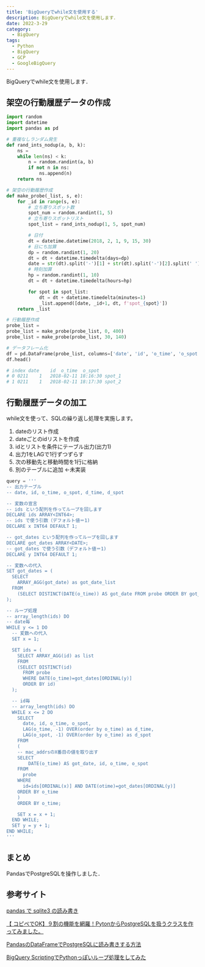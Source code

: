 ```yaml
---
title: 'BigQueryでwhile文を使用する'
description: BigQueryでwhile文を使用します．
date: 2022-3-29
category: 
  - BigQuery
tags:
  - Python
  - BigQuery
  - GCP
  - GoogleBigQuery
---
```

BigQueryでwhile文を使用します．

<!-- https://www.hamlet-engineer.com -->
<!-- !(/image/ChordDiagram.png) -->

<!-- more -->

<ClientOnly>
  <CallInArticleAdsense />
</ClientOnly>



## 架空の行動履歴データの作成

```python
import random
import datetime
import pandas as pd

# 重複なしランダム発生
def rand_ints_nodup(a, b, k):
    ns = 
    while len(ns) < k:
        n = random.randint(a, b)
        if not n in ns:
            ns.append(n)
    return ns

# 架空の行動履歴作成
def make_probe(_list, s, e):
    for _id in range(s, e):
        # 立ち寄りスポット数
        spot_num = random.randint(1, 5)
        # 立ち寄りスポットリスト
        spot_list = rand_ints_nodup(1, 5, spot_num)

        # 日付
        dt = datetime.datetime(2018, 2, 1, 9, 15, 30)
        # 日にち加算
        dp = random.randint(1, 20)
        dt = dt + datetime.timedelta(days=dp)
        date = str(dt).split('-')[1] + str(dt).split('-')[2].split(' ')[0]
        # 時刻加算
        hp = random.randint(1, 10)
        dt = dt + datetime.timedelta(hours=hp)

        for spot in spot_list:
            dt = dt + datetime.timedelta(minutes=1)
            _list.append([date, _id+1, dt, f'spot_{spot}'])
    return _list

# 行動履歴作成
probe_list = 
probe_list = make_probe(probe_list, 0, 400)
probe_list = make_probe(probe_list, 30, 140)

# データフレーム化
df = pd.DataFrame(probe_list, columns=['date', 'id', 'o_time', 'o_spot'])
df.head()

# index date	id	o_time	o_spot
# 0	0211	1	2018-02-11 18:16:30	spot_1
# 1	0211	1	2018-02-11 18:17:30	spot_2
```

## 行動履歴データの加工
while文を使って、SQLの繰り返し処理を実施します。
1. dateのリスト作成
2. dateごとのidリストを作成
3. idとリストを条件にテーブル出力(出力1)
4. 出力1をLAGで1行ずつずらす
5. 次の移動先と移動時間を1行に格納
6. 別のテーブルに追加 <-未実装

```python
query = '''
-- 出力テーブル
-- date, id, o_time, o_spot, d_time, d_spot

-- 変数の宣言
-- ids という配列を作ってループを回します
DECLARE ids ARRAY<INT64>;
-- ids で使う引数（デフォルト値＝1)
DECLARE x INT64 DEFAULT 1;

-- got_dates という配列を作ってループを回します
DECLARE got_dates ARRAY<DATE>;
-- got_dates で使う引数（デフォルト値＝1)
DECLARE y INT64 DEFAULT 1;

-- 変数への代入
SET got_dates = (
  SELECT 
    ARRAY_AGG(got_date) as got_date_list
  FROM 
    (SELECT DISTINCT(DATE(o_time)) AS got_date FROM probe ORDER BY got_date)
);

-- ループ処理
-- array_length(ids) DO
-- date毎
WHILE y <= 1 DO 
  -- 変数への代入
  SET x = 1;

  SET ids = (
    SELECT ARRAY_AGG(id) as list 
    FROM 
    (SELECT DISTINCT(id)
      FROM probe
      WHERE DATE(o_time)=got_dates[ORDINAL(y)]
      ORDER BY id)
  );

  -- id毎
  -- array_length(ids) DO
  WHILE x <= 2 DO
    SELECT 
      date, id, o_time, o_spot,
      LAG(o_time, -1) OVER(order by o_time) as d_time, 
      LAG(o_spot, -1) OVER(order by o_time) as d_spot
    FROM 
    (
    -- mac_addrsのX番目の値を取り出す
    SELECT
        DATE(o_time) AS got_date, id, o_time, o_spot
    FROM
      probe
    WHERE 
      id=ids[ORDINAL(x)] AND DATE(otime)=got_dates[ORDINAL(y)]
    ORDER BY o_time
    )
    ORDER BY o_time;

    SET x = x + 1;
  END WHILE;
  SET y = y + 1;
END WHILE;
'''
```

## まとめ
PandasでPostgreSQLを操作しました．

## 参考サイト
[pandas で sqlite3 の読み書き](https://qiita.com/ekzemplaro/items/8dbf65cad62511854053)

[【 コピペでOK】９割の機能を網羅！PytonからPostgreSQLを扱うクラスを作ってみました。](https://resanaplaza.com/2021/09/15/%E3%80%90-%E3%82%B3%E3%83%94%E3%83%9A%E3%81%A7ok%E3%80%91%EF%BC%99%E5%89%B2%E3%81%AE%E6%A9%9F%E8%83%BD%E3%82%92%E7%B6%B2%E7%BE%85%EF%BC%81pyton%E3%81%8B%E3%82%89postgresql%E3%82%92%E6%89%B1%E3%81%86/)

[PandasのDataFrameでPostgreSQLに読み書きする方法](https://tanuhack.com/pandas-postgres-readto/#PostgreSQL-3)

[BigQuery ScriptingでPythonっぽいループ処理をしてみた](https://qiita.com/CraveOwl/items/5ffcf5edac238b165bbb)



<ClientOnly>
  <CallInArticleAdsense />
</ClientOnly>




